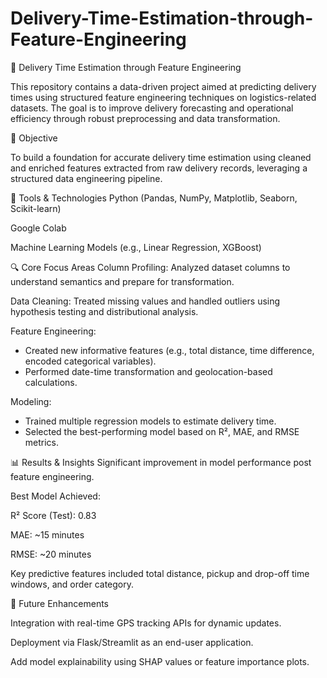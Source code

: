 # Delivery-Time-Estimation-through-Feature-Engineering

🚚 Delivery Time Estimation through Feature Engineering

This repository contains a data-driven project aimed at predicting delivery times using structured feature engineering techniques on logistics-related datasets. The goal is to improve delivery forecasting and operational efficiency through robust preprocessing and data transformation.

📌 Objective

To build a foundation for accurate delivery time estimation using cleaned and enriched features extracted from raw delivery records, leveraging a structured data engineering pipeline.

🧰 Tools & Technologies
Python (Pandas, NumPy, Matplotlib, Seaborn, Scikit-learn)

Google Colab

Machine Learning Models (e.g., Linear Regression, XGBoost)

🔍 Core Focus Areas
Column Profiling: Analyzed dataset columns to understand semantics and prepare for transformation.

Data Cleaning: Treated missing values and handled outliers using hypothesis testing and distributional analysis.

Feature Engineering:
- Created new informative features (e.g., total distance, time difference, encoded categorical variables).
- Performed date-time transformation and geolocation-based calculations.

Modeling: 
- Trained multiple regression models to estimate delivery time.
- Selected the best-performing model based on R², MAE, and RMSE metrics.

📊 Results & Insights
Significant improvement in model performance post feature engineering.

Best Model Achieved:

R² Score (Test): 0.83

MAE: ~15 minutes

RMSE: ~20 minutes

Key predictive features included total distance, pickup and drop-off time windows, and order category.

🔭 Future Enhancements

Integration with real-time GPS tracking APIs for dynamic updates.

Deployment via Flask/Streamlit as an end-user application.

Add model explainability using SHAP values or feature importance plots.

